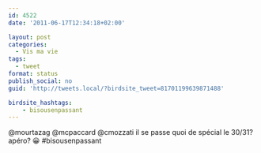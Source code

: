 ```yaml
---
id: 4522
date: '2011-06-17T12:34:18+02:00'

layout: post
categories:
  - Vis ma vie
tags:
  - tweet
format: status
publish_social: no
guid: 'http://tweets.local/?birdsite_tweet=81701199639871488'

birdsite_hashtags:
    - bisousenpassant
---
```


@mourtazag @mcpaccard @cmozzati il se passe quoi de spécial le 30/31? apéro? 😀 #bisousenpassant